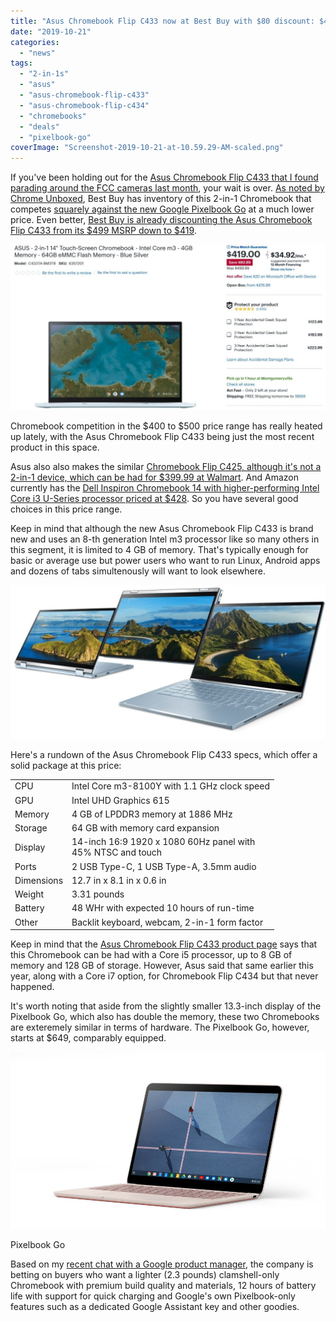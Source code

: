 ```yaml
---
title: "Asus Chromebook Flip C433 now at Best Buy with $80 discount: $419 for this Pixelbook Go competitor"
date: "2019-10-21"
categories: 
  - "news"
tags: 
  - "2-in-1s"
  - "asus"
  - "asus-chromebook-flip-c433"
  - "asus-chromebook-flip-c434"
  - "chromebooks"
  - "deals"
  - "pixelbook-go"
coverImage: "Screenshot-2019-10-21-at-10.59.29-AM-scaled.png"
---
```


If you've been holding out for the [Asus Chromebook Flip C433 that I found parading around the FCC cameras last month](https://www.aboutchromebooks.com/news/asus-chromebook-flip-c433-in-pictures-specifications/), your wait is over. [As noted by Chrome Unboxed](https://chromeunboxed.com/asus-chromebook-flip-c433-available-on-sale-best-buy/), Best Buy has inventory of this 2-in-1 Chromebook that competes [squarely against the new Google Pixelbook Go](https://www.aboutchromebooks.com/news/pixelbook-go-launch-pricing-specifications-pixel-slate-laptop/) at a much lower price. Even better, [Best Buy is already discounting the Asus Chromebook Flip C433 from its $499 MSRP down to $419](https://www.bestbuy.com/site/asus-2-in-1-14-touch-screen-chromebook-intel-core-m3-4gb-memory-64gb-emmc-flash-memory-blue-silver/6357201.p?skuId=6357201).

[![](images/Screenshot-2019-10-21-at-10.35.21-AM-1024x539-1.jpg)](https://www.bestbuy.com/site/asus-2-in-1-14-touch-screen-chromebook-intel-core-m3-4gb-memory-64gb-emmc-flash-memory-blue-silver/6357201.p?skuId=6357201)

Chromebook competition in the $400 to $500 price range has really heated up lately, with the Asus Chromebook Flip C433 being just the most recent product in this space.

Asus also also makes the similar [Chromebook Flip C425, although it's not a 2-in-1 device, which can be had for $399.99 at Walmart](https://www.walmart.com/ip/FHD-Storage-4-Way-Processor-RAM-OS-C425-ASUS-Intel-4GB-128GB-Chrome-Chromebook-14-Core-Silver-NanoEdge-m3-8100Y-Clamshell-eMMC-Laptop-KB-Backlit-C425/584873797?wmlspartner=wlpa&selectedSellerId=0&adid=22222222227000000000&wl0=&wl1=g&wl2=c&wl3=42423897272&wl4=pla-51320962143&wl5=9007382&wl6=&wl7=&wl8=&wl9=pla&wl10=8175035&wl11=online&wl12=584873797&veh=sem&gclid=Cj0KCQjwrrXtBRCKARIsAMbU6bFshjru0ODvdYFfW0YMoJx-KR622UVGalkHVHufDfbBAF4igtK9mr4aAqGHEALw_wcB). And Amazon currently has the [Dell Inspiron Chromebook 14 with higher-performing Intel Core i3 U-Series processor priced at $428](https://www.amazon.com/Dell-Inspiron-Chromebook-C7486-14-Touch/dp/B07LDF5YX3/). So you have several good choices in this price range.

Keep in mind that although the new Asus Chromebook Flip C433 is brand new and uses an 8-th generation Intel m3 processor like so many others in this segment, it is limited to 4 GB of memory. That's typically enough for basic or average use but power users who want to run Linux, Android apps and dozens of tabs simultenously will want to look elsewhere.

![](images/Asus-Chromebook-Flip-C433-1024x498-1.jpg)

Here's a rundown of the Asus Chromebook Flip C433 specs, which offer a solid package at this price:

<table class="wp-block-table"><tbody><tr><td>CPU</td><td>Intel Core m3-8100Y with 1.1 GHz clock speed</td></tr><tr><td>GPU</td><td>Intel UHD Graphics 615</td></tr><tr><td>Memory</td><td>4 GB of LPDDR3 memory at 1886 MHz</td></tr><tr><td>Storage</td><td>64 GB with memory card expansion</td></tr><tr><td>Display</td><td>14-inch 16:9 1920 x 1080 60Hz panel with<br>45% NTSC and touch</td></tr><tr><td>Ports</td><td>2 USB Type-C, 1 USB Type-A, 3.5mm audio</td></tr><tr><td>Dimensions</td><td>12.7 in x 8.1 in x 0.6 in</td></tr><tr><td>Weight</td><td>3.31 pounds</td></tr><tr><td>Battery</td><td>48 WHr with expected 10 hours of run-time</td></tr><tr><td>Other</td><td>Backlit keyboard, webcam, 2-in-1 form factor</td></tr></tbody></table>

Keep in mind that the [Asus Chromebook Flip C433 product page](https://www.asus.com/us/2-in-1-PCs/ASUS-Chromebook-Flip-C433TA/specifications/) says that this Chromebook can be had with a Core i5 processor, up to 8 GB of memory and 128 GB of storage. However, Asus said that same earlier this year, along with a Core i7 option, for Chromebook Flip C434 but that never happened.

It's worth noting that aside from the slightly smaller 13.3-inch display of the Pixelbook Go, which also has double the memory, these two Chromebooks are exteremely similar in terms of hardware. The Pixelbook Go, however, starts at $649, comparably equipped.

![](images/Not_Pink_Pixelbook_Go_blog.max-1000x1000.jpg)

Pixelbook Go

Based on my [recent chat with a Google product manager](https://www.aboutchromebooks.com/news/why-pixelbook-go-isnt-the-pixelbook-2-according-to-google/), the company is betting on buyers who want a lighter (2.3 pounds) clamshell-only Chromebook with premium build quality and materials, 12 hours of battery life with support for quick charging and Google's own Pixelbook-only features such as a dedicated Google Assistant key and other goodies.
